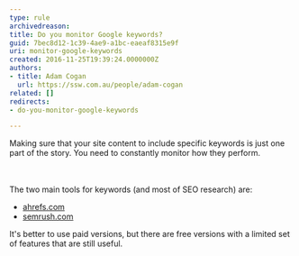 ```yaml
---
type: rule
archivedreason: 
title: Do you monitor Google keywords?
guid: 7bec8d12-1c39-4ae9-a1bc-eaeaf8315e9f
uri: monitor-google-keywords
created: 2016-11-25T19:39:24.0000000Z
authors:
- title: Adam Cogan
  url: https://ssw.com.au/people/adam-cogan
related: []
redirects:
- do-you-monitor-google-keywords

---
```



Making sure that your site content to include specific keywords is just one part of the story. You need to constantly monitor how they perform.&#160;​<br>
<br><excerpt class='endintro'></excerpt><br>
<p>The two main tools&#160;for keywords (and most of&#160;SEO research) are&#58;<ul><li><a href="http&#58;//ahrefs.com/">ahrefs.com</a><br></li><li><a href="http&#58;//semrush.com/">semrush.com</a><br></li></ul></p><p>It's better to use paid versions, but there are free versions with a limited set of features that are still useful.<br></p>


